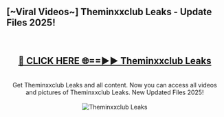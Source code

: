 <h2>[~Viral Videos~] Theminxxclub Leaks - Update Files 2025!</h2>
<br>
<div align="center">
<h2><a href="https://betterlinks.top/A2PfLJ" rel="nofollow">🔴 CLICK HERE 🌐==►► Theminxxclub Leaks</a></h2>
<br>
Get Theminxxclub Leaks and all content. Now you can access all videos and pictures of Theminxxclub Leaks. New Updated Files 2025!
<br>
<br>
<a href="https://betterlinks.top/A2PfLJ" rel="nofollow" data-target="animated-image.originalLink"><img src="https://i.ibb.co.com/WyWwxjT/player-gif2.gif" alt="Theminxxclub Leaks" style="max-width: 100%; display: inline-block;" data-target="animated-image.originalImage"></a>
</div>
<br>

